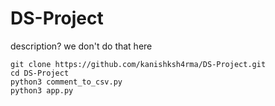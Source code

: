 # DS-Project
description? we don't do that here

```
git clone https://github.com/kanishksh4rma/DS-Project.git
cd DS-Project
python3 comment_to_csv.py
python3 app.py
```
